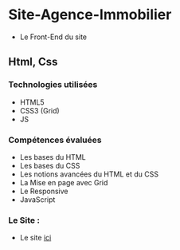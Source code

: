 # Site-Agence-Immobilier
* Le Front-End du site

## Html, Css 

### Technologies utilisées
 * HTML5
 * CSS3 (Grid)
 * JS


### Compétences évaluées
* Les bases du HTML
* Les bases du CSS
* Les notions avancées du HTML et du CSS
* La Mise en page avec Grid 
* Le Responsive 
* JavaScript

### Le Site :

* Le site [ici]()